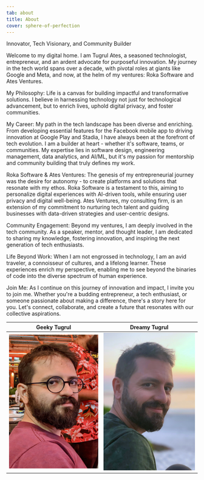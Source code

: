 ```yaml
---
tab: about
title: About
cover: sphere-of-perfection
---
```


Innovator, Tech Visionary, and Community Builder

Welcome to my digital home. I am Tugrul Ates, a seasoned technologist, entrepreneur, and an ardent advocate for purposeful innovation. My journey in the tech world spans over a decade, with pivotal roles at giants like Google and Meta, and now, at the helm of my ventures: Roka Software and Ates Ventures.

My Philosophy: Life is a canvas for building impactful and transformative solutions. I believe in harnessing technology not just for technological advancement, but to enrich lives, uphold digital privacy, and foster communities.

My Career: My path in the tech landscape has been diverse and enriching. From developing essential features for the Facebook mobile app to driving innovation at Google Play and Stadia, I have always been at the forefront of tech evolution. I am a builder at heart - whether it's software, teams, or communities. My expertise lies in software design, engineering management, data analytics, and AI/ML, but it's my passion for mentorship and community building that truly defines my work.

Roka Software & Ates Ventures: The genesis of my entrepreneurial journey was the desire for autonomy - to create platforms and solutions that resonate with my ethos. Roka Software is a testament to this, aiming to personalize digital experiences with AI-driven tools, while ensuring user privacy and digital well-being. Ates Ventures, my consulting firm, is an extension of my commitment to nurturing tech talent and guiding businesses with data-driven strategies and user-centric designs.

Community Engagement: Beyond my ventures, I am deeply involved in the tech community. As a speaker, mentor, and thought leader, I am dedicated to sharing my knowledge, fostering innovation, and inspiring the next generation of tech enthusiasts.

Life Beyond Work: When I am not engrossed in technology, I am an avid traveler, a connoisseur of cultures, and a lifelong learner. These experiences enrich my perspective, enabling me to see beyond the binaries of code into the diverse spectrum of human experience.

Join Me: As I continue on this journey of innovation and impact, I invite you to join me. Whether you're a budding entrepreneur, a tech enthusiast, or someone passionate about making a difference, there's a story here for you. Let's connect, collaborate, and create a future that resonates with our collective aspirations.

|      Geeky Tugrul       |      Dreamy Tugrul      |
| :---------------------: | :---------------------: |
| ![Ankara](./ankara.jpg) | ![Carmel](./carmel.jpg) |
